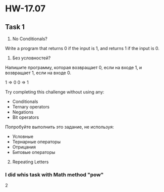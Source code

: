 # HW-17.07

## Task 1 
1.	No Conditionals?


Write a program that returns 0 if the input is 1, and returns 1 if the input is 0.

1. Без условностей?

Напишите программу, которая возвращает 0, если на входе 1, и возвращает 1, если на входе 0.

1  =>  0
0  =>  1

Try completing this challenge without using any:
 * Conditionals
 * Ternary operators
 * Negations
 * Bit operators

Попробуйте выполнить это задание, не используя: 
* Условные
* Тернарные операторы
* Отрицания
* Битовые операторы

2.	Repeating Letters

### I did whis task with Math method "pow"

2